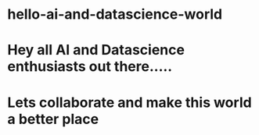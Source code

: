 # hello-ai-and-datascience-world
# Hey all AI and Datascience enthusiasts out there.....
# Lets collaborate and make this world a better place
